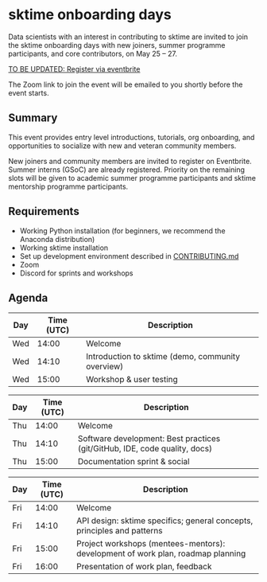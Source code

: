 # sktime onboarding days
Data scientists with an interest in contributing to sktime are invited to join the sktime onboarding days with new joiners, summer programme participants, and core contributors, on May 25 – 27.

[TO BE UPDATED: Register via eventbrite](https://www.eventbrite.com/e/sktime-onboarding-days-tickets-154010598847)

The Zoom link to join the event will be emailed to you shortly before the event starts.

## Summary
This event provides entry level introductions, tutorials, org onboarding, and opportunities to socialize with new and veteran community members.

New joiners and community members are invited to register on Eventbrite. Summer interns (GSoC) are already registered. Priority on the remaining slots will be given to academic summer programme participants and sktime mentorship programme participants. 

## Requirements
* Working Python installation (for beginners, we recommend the Anaconda distribution)
* Working sktime installation
* Set up development environment described in  [CONTRIBUTING.md](https://github.com/alan-turing-institute/sktime/blob/main/CONTRIBUTING.md)
* Zoom
* Discord for sprints and workshops

## Agenda
|Day | Time (UTC) | Description|
|---|---|---|
| Wed | 14:00 | Welcome |
| Wed | 14:10 | Introduction to sktime (demo, community overview) |
| Wed | 15:00 | Workshop & user testing |

|Day | Time (UTC) | Description|
|---|---|---|
| Thu | 14:00 | Welcome |
| Thu | 14:10 | Software development: Best practices (git/GitHub, IDE, code quality, docs) |
| Thu | 15:00 | Documentation sprint & social |

|Day | Time (UTC) | Description|
|---|---|---|
| Fri | 14:00 | Welcome |
| Fri | 14:10 | API design: sktime specifics; general concepts, principles and patterns |
| Fri | 15:00 | Project workshops (mentees-mentors): development of work plan, roadmap planning |
| Fri | 16:00 | Presentation of work plan, feedback |
